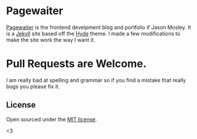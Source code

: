 # Pagewaiter

[Pagewaiter](http://pagewaiter.github.io/) is the frontend develpment blog and portfolio if Jason Mosley. It is a [Jekyll](http://jekyllrb.com) site based off the [Hyde](https://github.com/poole/hyde) theme. I made a few modifications to make the site work the way I want it.

# Pull Requests are Welcome. 

I am really bad at spelling and grammar so if you find a mistake that really bugs you please fix it. 

## License

Open sourced under the [MIT license](LICENSE.md).

<3
